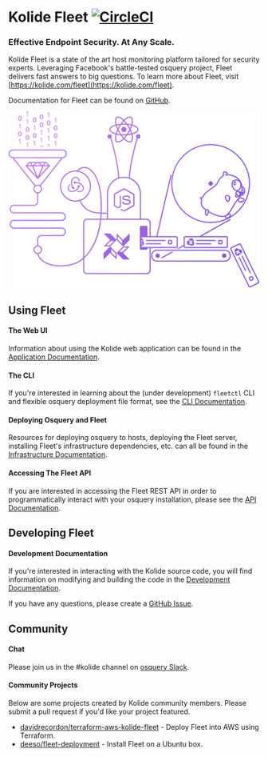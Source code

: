 # Kolide Fleet [![CircleCI](https://circleci.com/gh/kolide/fleet.svg?style=svg&circle-token=2573c239b7f18967040d2dec95ca5f71cfc90693)](https://circleci.com/gh/kolide/fleet)

### Effective Endpoint Security. At Any Scale.

Kolide Fleet is a state of the art host monitoring platform tailored for security experts. Leveraging Facebook's battle-tested osquery project, Fleet delivers fast answers to big questions. To learn more about Fleet, visit [https://kolide.com/fleet](https://kolide.com/fleet).

Documentation for Fleet can be found on [GitHub](./docs/README.md).

[![Kolide](./assets/images/rube.png)](https://kolide.com/fleet)

## Using Fleet

#### The Web UI

Information about using the Kolide web application can be found in the [Application Documentation](./docs/application/README.md).

#### The CLI

If you're interested in learning about the (under development) `fleetctl` CLI and flexible osquery deployment file format, see the [CLI Documentation](./docs/cli/README.md).

#### Deploying Osquery and Fleet

Resources for deploying osquery to hosts, deploying the Fleet server, installing Fleet's infrastructure dependencies, etc. can all be found in the [Infrastructure Documentation](./docs/infrastructure/README.md).

#### Accessing The Fleet API

If you are interested in accessing the Fleet REST API in order to programmatically interact with your osquery installation, please see the [API Documentation](./docs/api/README.md).

## Developing Fleet

#### Development Documentation

If you're interested in interacting with the Kolide source code, you will find information on modifying and building the code in the [Development Documentation](./docs/development/README.md).

If you have any questions, please create a [GitHub Issue](https://github.com/kolide/fleet/issues/new).

## Community

#### Chat

Please join us in the #kolide channel on [osquery Slack](https://osquery-slack.herokuapp.com/).

#### Community Projects

Below are some projects created by Kolide community members. Please submit a pull request if you'd like your project featured.

- [davidrecordon/terraform-aws-kolide-fleet](https://github.com/davidrecordon/terraform-aws-kolide-fleet) - Deploy Fleet into AWS using Terraform.
- [deeso/fleet-deployment](https://github.com/deeso/fleet-deployment) - Install Fleet on a Ubuntu box.
